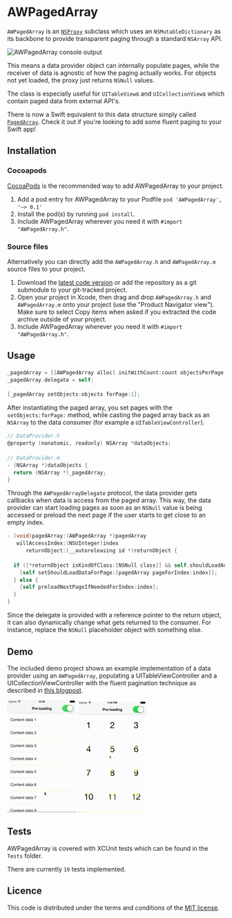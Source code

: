 # AWPagedArray

`AWPagedArray` is an [`NSProxy`](https://developer.apple.com/library/ios/documentation/Cocoa/Reference/Foundation/Classes/NSProxy_Class/Reference/Reference.html) subclass which uses an `NSMutableDictionary` as its backbone to provide transparent paging through a standard `NSArray` API.

![AWPagedArray console output](https://dl.dropboxusercontent.com/u/330802/FluentResourcePaging/AWPagedArray%20console%20output.png)

This means a data provider object can internally populate pages, while the receiver of data is agnostic of how the paging actually works. For objects not yet loaded, the proxy just returns `NSNull` values. 

The class is especially useful for `UITableView`s and `UICollectionView`s which contain paged data from external API's.

There is now a Swift equivalent to this data structure simply called [`PagedArray`](https://github.com/MrAlek/PagedArray). Check it out if you're looking to add some fluent paging to your Swift app!

## Installation

### Cocoapods
[CocoaPods](http://cocoapods.org) is the recommended way to add AWPagedArray to your project.

1. Add a pod entry for AWPagedArray to your Podfile `pod 'AWPagedArray', '~> 0.1'`
2. Install the pod(s) by running `pod install`.
3. Include AWPagedArray wherever you need it with `#import "AWPagedArray.h"`.

### Source files

Alternatively you can directly add the `AWPagedArray.h` and `AWPagedArray.m` source files to your project.

1. Download the [latest code version](https://github.com/MrAlek/AWPagedArray/archive/master.zip) or add the repository as a git submodule to your git-tracked project. 
2. Open your project in Xcode, then drag and drop `AWPagedArray.h` and `AWPagedArray.m` onto your project (use the "Product Navigator view"). Make sure to select Copy items when asked if you extracted the code archive outside of your project. 
3. Include AWPagedArray wherever you need it with `#import "AWPagedArray.h"`.

## Usage

```objective-c
_pagedArray = [[AWPagedArray alloc] initWithCount:count objectsPerPage:pageSize];
_pagedArray.delegate = self;
    
[_pagedArray setObjects:objects forPage:1];
```
    
After instantiating the paged array, you set pages with the `setObjects:forPage:` method, while casting the paged array back as an `NSArray` to the data consumer (for example a `UITableViewController`).

```objective-c
// DataProvider.h
@property (nonatomic, readonly) NSArray *dataObjects;

// DataProvider.m
- (NSArray *)dataObjects {
  return (NSArray *)_pagedArray;
}
```

Through the `AWPagedArrayDelegate` protocol, the data provider gets callbacks when data is access from the paged array. This way, the data provider can start loading pages as soon as an `NSNull` value is being accessed or preload the next page if the user starts to get close to an empty index.

```objective-c
- (void)pagedArray:(AWPagedArray *)pagedArray
   willAccessIndex:(NSUInteger)index
      returnObject:(__autoreleasing id *)returnObject {

  if ([*returnObject isKindOfClass:[NSNull class]] && self.shouldLoadAutomatically) {
    [self setShouldLoadDataForPage:[pagedArray pageForIndex:index]];
  } else {
    [self preloadNextPageIfNeededForIndex:index];
  }
}
```
    
Since the delegate is provided with a reference pointer to the return object, it can also dynamically change what gets returned to the consumer. For instance, replace the `NSNull` placeholder object with something else.

## Demo

The included demo project shows an example implementation of a data provider using an `AWPagedArray`, populating a UITableViewController and a UICollectionViewController with the fluent pagination technique as described in [this blogpost](http://www.iosnomad.com/blog/2014/4/21/fluent-pagination).

![UITableView example](GitHub/PreloadFluentPaging.gif)
![UITableView example](GitHub/PreloadFluentCollectionView.gif)

## Tests

AWPagedArray is covered with XCUnit tests which can be found in the `Tests` folder.

There are currently `19` tests implemented.

## Licence

This code is distributed under the terms and conditions of the [MIT license](LICENSE).
